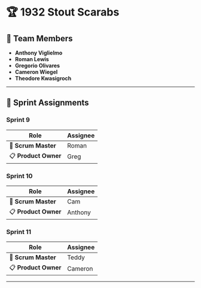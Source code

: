 # 🏆 1932 Stout Scarabs

## 👥 Team Members

- **Anthony Viglielmo**
- **Roman Lewis** 
- **Gregorio Olivares**
- **Cameron Wiegel**
- **Theodore Kwasigroch**

---

## 📅 Sprint Assignments

### Sprint 9
| Role | Assignee |
|------|----------|
| 🎯 **Scrum Master** | Roman |
| 📋 **Product Owner** | Greg |

### Sprint 10
| Role | Assignee |
|------|----------|
| 🎯 **Scrum Master** | Cam |
| 📋 **Product Owner** | Anthony |

### Sprint 11
| Role | Assignee |
|------|----------|
| 🎯 **Scrum Master** | Teddy |
| 📋 **Product Owner** | Cameron |

---

